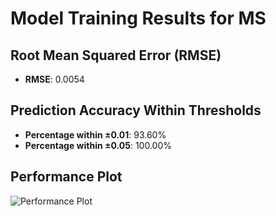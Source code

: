 # Model Training Results for MS

## Root Mean Squared Error (RMSE)
- **RMSE**: 0.0054

## Prediction Accuracy Within Thresholds
- **Percentage within ±0.01**: 93.60%
- **Percentage within ±0.05**: 100.00%

## Performance Plot
![Performance Plot](../imgs/MS.png)
